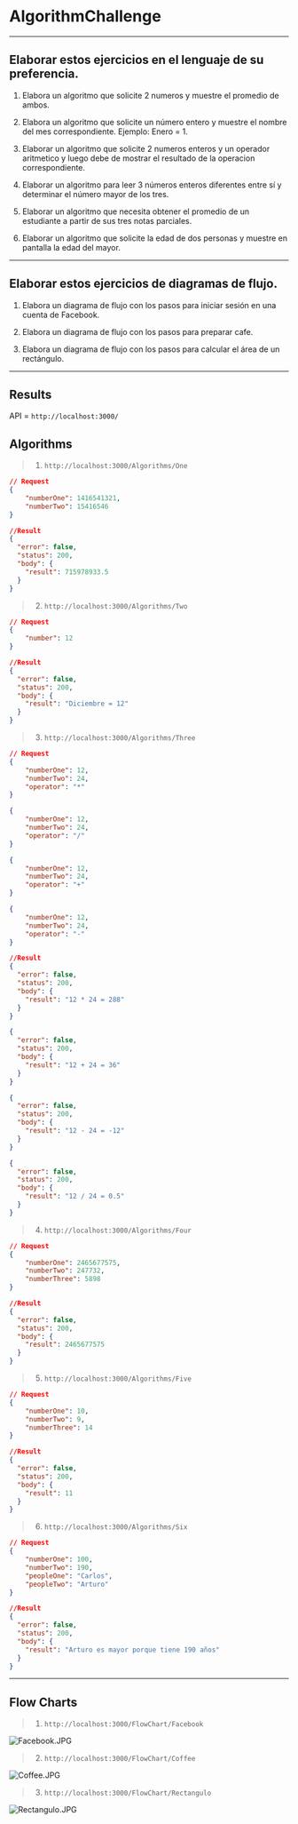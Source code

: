 # AlgorithmChallenge

---
## Elaborar estos ejercicios en el lenguaje de su preferencia.

1. Elabora un algoritmo que solicite 2 numeros y muestre el promedio de ambos.

2. Elabora un algoritmo que solicite un número entero y muestre el nombre del mes correspondiente. Ejemplo: Enero = 1.

3. Elaborar un algoritmo que solicite 2 numeros enteros y un operador aritmetico y luego debe de mostrar el resultado de la operacion correspondiente.

4. Elaborar un algoritmo para leer 3 números enteros diferentes entre sí y determinar el número mayor de los tres.

5. Elaborar un algoritmo que necesita obtener el promedio de un estudiante a partir de sus tres notas parciales.

6. Elaborar un algoritmo que solicite la edad de dos personas y muestre en pantalla la edad del mayor.

---
## Elaborar estos ejercicios de diagramas de flujo.


1. Elabora un diagrama de flujo con los pasos para iniciar sesión en una cuenta de Facebook.

2. Elabora un diagrama de flujo con los pasos para preparar cafe.

3. Elabora un diagrama de flujo con los pasos para calcular el área de un rectángulo.



---
## Results
API = ``` http://localhost:3000/ ```

## Algorithms

> 1. ``` http://localhost:3000/Algorithms/One ```

```JSON
// Request
{
	"numberOne": 1416541321,
	"numberTwo": 15416546
}

//Result
{
  "error": false,
  "status": 200,
  "body": {
    "result": 715978933.5
  }
}

```

> 2. ``` http://localhost:3000/Algorithms/Two ```

```JSON
// Request
{
	"number": 12
}

//Result
{
  "error": false,
  "status": 200,
  "body": {
    "result": "Diciembre = 12"
  }
}

```

> 3. ``` http://localhost:3000/Algorithms/Three ```

```JSON
// Request
{
	"numberOne": 12,
	"numberTwo": 24,
	"operator": "*"
}

{
	"numberOne": 12,
	"numberTwo": 24,
	"operator": "/"
}

{
	"numberOne": 12,
	"numberTwo": 24,
	"operator": "+"
}

{
	"numberOne": 12,
	"numberTwo": 24,
	"operator": "-"
}

//Result
{
  "error": false,
  "status": 200,
  "body": {
    "result": "12 * 24 = 288"
  }
}

{
  "error": false,
  "status": 200,
  "body": {
    "result": "12 + 24 = 36"
  }
}

{
  "error": false,
  "status": 200,
  "body": {
    "result": "12 - 24 = -12"
  }
}

{
  "error": false,
  "status": 200,
  "body": {
    "result": "12 / 24 = 0.5"
  }
}

```

> 4. ``` http://localhost:3000/Algorithms/Four ```

```JSON
// Request
{
	"numberOne": 2465677575,
	"numberTwo": 247732,
	"numberThree": 5898
}

//Result
{
  "error": false,
  "status": 200,
  "body": {
    "result": 2465677575
  }
}

```

> 5. ``` http://localhost:3000/Algorithms/Five ```

```JSON
// Request
{
	"numberOne": 10,
	"numberTwo": 9,
	"numberThree": 14
}

//Result
{
  "error": false,
  "status": 200,
  "body": {
    "result": 11
  }
}

```

> 6. ``` http://localhost:3000/Algorithms/Six ```

```JSON
// Request
{
	"numberOne": 100,
	"numberTwo": 190,
	"peopleOne": "Carlos",
	"peopleTwo": "Arturo"
}

//Result
{
  "error": false,
  "status": 200,
  "body": {
    "result": "Arturo es mayor porque tiene 190 años"
  }
}

```
---
## Flow Charts

> 1. ``` http://localhost:3000/FlowChart/Facebook ```

![Facebook.JPG](./api/FlowChart/Flow-charts/Facebook.jpg)

> 2. ``` http://localhost:3000/FlowChart/Coffee ```

![Coffee.JPG](./api/FlowChart/Flow-charts/Coffee.jpg)

> 3. ``` http://localhost:3000/FlowChart/Rectangulo ```

![Rectangulo.JPG](./api/FlowChart/Flow-charts/Rectangulo.jpg)